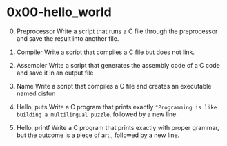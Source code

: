 # 0x00-hello_world

0. Preprocessor
Write a script that runs a C file through the preprocessor and save the result
into another file.

1. Compiler
Write a script that compiles a C file but does not link.

2. Assembler
Write a script that generates the assembly code of a C code and save it in an
output file

3. Name
Write a script that compiles a C file and creates an executable named cisfun

4. Hello, puts
Write a C program that prints exactly `"Programming is like building a
multilingual puzzle`, followed by a new line.

5. Hello, printf
Write a C program that prints exactly with proper grammar, but the outcome is a
piece of art,, followed by a new line.
